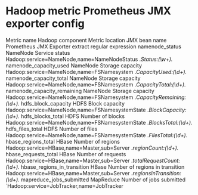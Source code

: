 # Hadoop metric Prometheus JMX exporter config




Metric name	Hadoop component	Metric location	JMX bean name	Prometheus JMX Exporter extract regular expression
namenode_status	NameNode	Service status	Hadoop:service=NameNode,name=NameNodeStatus	.*Status:(\\w+).*
namenode_capacity_used	NameNode	Storage capacity	Hadoop:service=NameNode,name=FSNamesystem	.*CapacityUsed:(\\d+).*
namenode_capacity_total	NameNode	Storage capacity	Hadoop:service=NameNode,name=FSNamesystem	.*CapacityTotal:(\\d+).*
namenode_capacity_remaining	NameNode	Storage capacity	Hadoop:service=NameNode,name=FSNamesystem	.*CapacityRemaining:(\\d+).*
hdfs_block_capacity	HDFS	Block capacity	Hadoop:service=NameNode,name=FSNamesystemState	.*BlockCapacity:(\\d+).*
hdfs_blocks_total	HDFS	Number of blocks	Hadoop:service=NameNode,name=FSNamesystemState	.*BlocksTotal:(\\d+).*
hdfs_files_total	HDFS	Number of files	Hadoop:service=NameNode,name=FSNamesystemState	.*FilesTotal:(\\d+).*
hbase_regions_total	HBase	Number of regions	Hadoop:service=HBase,name=Master,sub=Server	.*regionCount:(\\d+).*
hbase_requests_total	HBase	Number of requests	Hadoop:service=HBase,name=Master,sub=Server	.*totalRequestCount:(\\d+).*
hbase_regions_in_transition	HBase	Number of regions in transition	Hadoop:service=HBase,name=Master,sub=Server	.*regionsInTransition:(\\d+).*
mapreduce_jobs_submitted	MapReduce	Number of jobs submitted	`Hadoop:service=JobTracker,name=JobTracker	


